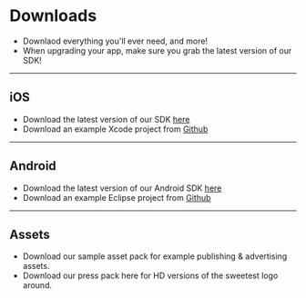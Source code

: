 # Downloads

- Downlaod everything you'll ever need, and more! 
- When upgrading your app, make sure you grab the latest version of our SDK!

---

## iOS

- Download the latest version of our SDK [here](https://chartboost.com/support/sdk_download/3.1?os=ios)
- Download an example Xcode project from [Github](https://github.com/ChartBoost/client-examples)

---

## Android

- Download the latest version of our Android SDK [here](https://chartboost.com/support/sdk_download/3.0.2?os=android)
- Download an example Eclipse project from [Github](https://github.com/ChartBoost/client-examples)

---

## Assets 

- Download our sample asset pack for example publishing & advertising assets.
- Download our press pack here for HD versions of the sweetest logo around.

